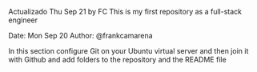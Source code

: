Actualizado Thu Sep 21 by FC
This is my first repository as a full-stack engineer 

Date: Mon Sep 20
Author: @frankcamarena

In this section configure Git on your Ubuntu virtual server and then join it with Github and add folders to the repository and the README file
